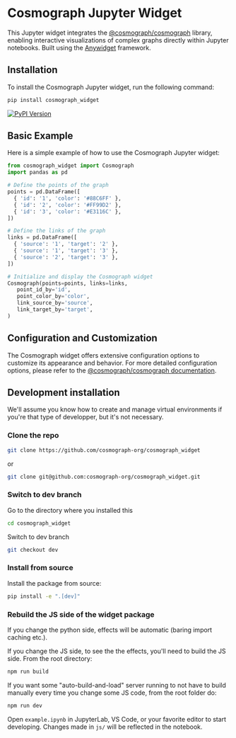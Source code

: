 # Cosmograph Jupyter Widget

This Jupyter widget integrates the [@cosmograph/cosmograph](https://www.npmjs.com/package/@cosmograph/cosmograph) library, enabling interactive visualizations of complex graphs directly within Jupyter notebooks. Built using the [Anywidget](https://github.com/manzt/anywidget) framework.

## Installation

To install the Cosmograph Jupyter widget, run the following command:

```sh
pip install cosmograph_widget
```

[![PyPI Version](https://img.shields.io/pypi/v/cosmograph_widget)](https://pypi.org/project/cosmograph_widget/)

## Basic Example
Here is a simple example of how to use the Cosmograph Jupyter widget:

```python
from cosmograph_widget import Cosmograph
import pandas as pd

# Define the points of the graph
points = pd.DataFrame([
  { 'id': '1', 'color': '#88C6FF' },
  { 'id': '2', 'color': '#FF99D2' },
  { 'id': '3', 'color': '#E3116C' },
])

# Define the links of the graph
links = pd.DataFrame([
  { 'source': '1', 'target': '2' },
  { 'source': '1', 'target': '3' },
  { 'source': '2', 'target': '3' },
])

# Initialize and display the Cosmograph widget
Cosmograph(points=points, links=links,
   point_id_by='id',
   point_color_by='color',
   link_source_by='source',
   link_target_by='target',
)
```

## Configuration and Customization

The Cosmograph widget offers extensive configuration options to customize its appearance and behavior. For more detailed configuration options, please refer to the [@cosmograph/cosmograph documentation](https://cosmograph.app/docs/cosmograph/Cosmograph%20Library/Cosmograph#passing-the-data-and-configuration).

## Development installation

We'll assume you know how to create and manage virtual environments if you're that type of developper, but it's not necessary.

### Clone the repo

```sh
git clone https://github.com/cosmograph-org/cosmograph_widget
```

or

```sh
git clone git@github.com:cosmograph-org/cosmograph_widget.git
```

### Switch to dev branch

Go to the directory where you installed this

```sh
cd cosmograph_widget
```

Switch to dev branch

```sh
git checkout dev
```

### Install from source


Install the package from source:

```sh
pip install -e ".[dev]"
```

### Rebuild the JS side of the widget package

If you change the python side, effects will be automatic (baring import caching etc.). 

If you change the JS side, to see the the effects, you'll need to build the JS side. From the root directory:

```sh
npm run build
```

If you want some "auto-build-and-load" server running to not have to build manually every time you change some JS code, 
from the root folder do:

```sh
npm run dev
```

Open `example.ipynb` in JupyterLab, VS Code, or your favorite editor
to start developing. Changes made in `js/` will be reflected
in the notebook.
